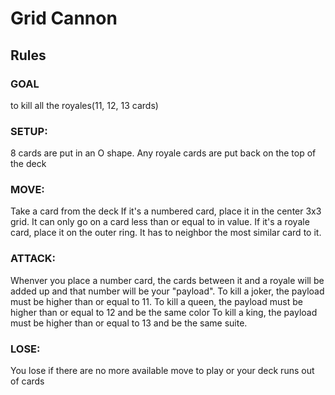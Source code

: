 # Grid Cannon

## Rules

### GOAL

to kill all the royales(11, 12, 13 cards)

### SETUP:

8 cards are put in an O shape.
Any royale cards are put back on the top of the deck

### MOVE: 

Take a card from the deck
If it's a numbered card, place it in the center 3x3 grid.
It can only go on a card less than or equal to in value.
If it's a royale card, place it on the outer ring.
It has to neighbor the most similar card to it.
                    
### ATTACK:

Whenver you place a number card, the cards between it and 
a royale will be added up and that number will be your "payload".
To kill a joker, the payload must be higher than or equal to 11.
To kill a queen, the payload must be higher than or equal to 12
and be the same color
To kill a king, the payload must be higher than or equal to 13
and be the same suite.
                    
### LOSE:
You lose if there are no more available move to play or your deck runs out of cards
                    